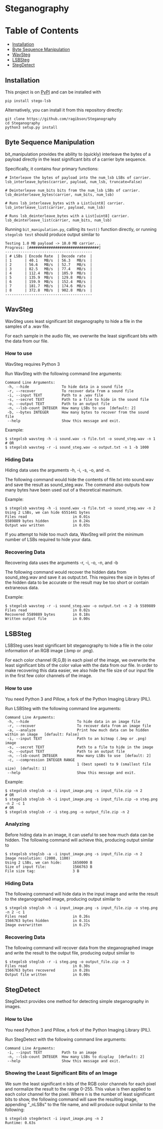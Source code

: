 # Steganography

# Table of Contents
  * [Installation](#Installation)
  * [Byte Sequence Manipulation](#ByteSequenceManipulation)
  * [WavSteg](#WavSteg)
  * [LSBSteg](#LSBSteg)
  * [StegDetect](#StegDetect)

<a name = "Installation"></a>
## Installation
This project is on [PyPI](https://pypi.org/project/stego-lsb/) and can be
installed with

    pip install stego-lsb

Alternatively, you can install it from this repository directly:

    git clone https://github.com/ragibson/Steganography
    cd Steganography
    python3 setup.py install

<a name = "ByteSequenceManipulation"></a>
## Byte Sequence Manipulation
bit_manipulation provides the ability to (quickly) interleave the bytes of a
payload directly in the least significant bits of a carrier byte sequence.

Specifically, it contains four primary functions:

    # Interleave the bytes of payload into the num_lsb LSBs of carrier.
    lsb_interleave_bytes(carrier, payload, num_lsb, truncate=False)

    # Deinterleave num_bits bits from the num_lsb LSBs of carrier.
    lsb_deinterleave_bytes(carrier, num_bits, num_lsb)

    # Runs lsb_interleave_bytes with a List[uint8] carrier.
    lsb_interleave_list(carrier, payload, num_lsb)

    # Runs lsb_deinterleave_bytes with a List[uint8] carrier.
    lsb_deinterleave_list(carrier, num_bits, num_lsb)

Running `bit_manipulation.py`, calling its `test()` function directly, or
running `stegolsb test` should produce output similar to

    Testing 1.0 MB payload -> 10.0 MB carrier...
    Progress: [################################]
    ----------------------------------------
    | # LSBs | Encode Rate  | Decode rate  |
    | 1      | 40.1   MB/s  | 56.3   MB/s  |
    | 2      | 56.6   MB/s  | 52.7   MB/s  |
    | 3      | 82.5   MB/s  | 77.4   MB/s  |
    | 4      | 112.4  MB/s  | 105.9  MB/s  |
    | 5      | 135.9  MB/s  | 129.8  MB/s  |
    | 6      | 159.9  MB/s  | 152.4  MB/s  |
    | 7      | 181.7  MB/s  | 174.6  MB/s  |
    | 8      | 372.8  MB/s  | 902.8  MB/s  |
    ----------------------------------------

<a name = "WavSteg"></a>
## WavSteg
WavSteg uses least significant bit steganography to hide a file in the samples
of a .wav file.

For each sample in the audio file, we overwrite the least significant bits with
the data from our file.

### How to use
WavSteg requires Python 3

Run WavSteg with the following command line arguments:

    Command Line Arguments:
     -h, --hide               To hide data in a sound file
     -r, --recover            To recover data from a sound file
     -i, --input TEXT         Path to a .wav file
     -s, --secret TEXT        Path to a file to hide in the sound file
     -o, --output TEXT        Path to an output file
     -n, --lsb-count INTEGER  How many LSBs to use  [default: 2]
     -b, --bytes INTEGER      How many bytes to recover from the sound file
     --help                   Show this message and exit.

Example:

    $ stegolsb wavsteg -h -i sound.wav -s file.txt -o sound_steg.wav -n 1
    # OR
    $ stegolsb wavsteg -r -i sound_steg.wav -o output.txt -n 1 -b 1000

### Hiding Data
Hiding data uses the arguments -h, -i, -s, -o, and -n.

The following command would hide the contents of file.txt into sound.wav and
save the result as sound_steg.wav. The command also outputs how many bytes have
been used out of a theoretical maximum.

Example:

    $ stegolsb wavsteg -h -i sound.wav -s file.txt -o sound_steg.wav -n 2
    Using 2 LSBs, we can hide 6551441 bytes
    Files read                     in 0.01s
    5589889 bytes hidden           in 0.24s
    Output wav written             in 0.03s

If you attempt to hide too much data, WavSteg will print the minimum number of
LSBs required to hide your data.

### Recovering Data
Recovering data uses the arguments -r, -i, -o, -n, and -b

The following command would recover the hidden data from sound_steg.wav and
save it as output.txt. This requires the size in bytes of the hidden data to
be accurate or the result may be too short or contain extraneous data.

Example:

    $ stegolsb wavsteg -r -i sound_steg.wav -o output.txt -n 2 -b 5589889
    Files read                     in 0.02s
    Recovered 5589889 bytes        in 0.18s
    Written output file            in 0.00s

<a name = "LSBSteg"></a>
## LSBSteg
LSBSteg uses least significant bit steganography to hide a file in the color
information of an RGB image (.bmp or .png).

For each color channel (R,G,B) in each pixel of the image, we overwrite the
least significant bits of the color value with the data from our file.
In order to make recovering this data easier, we also hide the file size
of our input file in the first few color channels of the image.

### How to use
You need Python 3 and Pillow, a fork of the Python Imaging Library (PIL).

Run LSBSteg with the following command line arguments:

    Command Line Arguments:
     -h, --hide                      To hide data in an image file
     -r, --recover                   To recover data from an image file
     -a, --analyze                   Print how much data can be hidden within an image   [default: False]
     -i, --input TEXT                Path to an bitmap (.bmp or .png) image
     -s, --secret TEXT               Path to a file to hide in the image
     -o, --output TEXT               Path to an output file
     -n, --lsb-count INTEGER         How many LSBs to use  [default: 2]
     -c, --compression INTEGER RANGE
                                     1 (best speed) to 9 (smallest file size)  [default: 1]
     --help                          Show this message and exit.

Example:

    $ stegolsb steglsb -a -i input_image.png -s input_file.zip -n 2
    # OR
    $ stegolsb steglsb -h -i input_image.png -s input_file.zip -o steg.png -n 2 -c 1
    # OR
    $ stegolsb steglsb -r -i steg.png -o output_file.zip -n 2

### Analyzing
Before hiding data in an image, it can useful to see how much data can be
hidden. The following command will achieve this, producing output similar to

    $ stegolsb steglsb -a -i input_image.png -s input_file.zip -n 2
    Image resolution: (2000, 1100)
    Using 2 LSBs, we can hide:     1650000 B
    Size of input file:            1566763 B
    File size tag:                 3 B

### Hiding Data
The following command will hide data in the input image and write the result to
the steganographed image, producing output similar to

    $ stegolsb steglsb -h -i input_image.png -s input_file.zip -o steg.png -n 2 -c 1
    Files read                     in 0.26s
    1566763 bytes hidden           in 0.31s
    Image overwritten              in 0.27s

### Recovering Data
The following command will recover data from the steganographed image and write
the result to the output file, producing output similar to

    $ stegolsb steglsb -r -i steg.png -o output_file.zip -n 2
    Files read                     in 0.30s
    1566763 bytes recovered        in 0.28s
    Output file written            in 0.00s

<a name = "StegDetect"></a>
## StegDetect
StegDetect provides one method for detecting simple steganography in images.

### How to Use
You need Python 3 and Pillow, a fork of the Python Imaging Library (PIL).

Run StegDetect with the following command line arguments:

    Command Line Arguments:
     -i, --input TEXT         Path to an image
     -n, --lsb-count INTEGER  How many LSBs to display  [default: 2]
     --help                   Show this message and exit.

### Showing the Least Significant Bits of an Image
We sum the least significant n bits of the RGB color channels for each pixel
and normalize the result to the range 0-255. This value is then applied to each
color channel for the pixel. Where n is the number of least significant bits to
show, the following command will save the resulting image, appending "_nLSBs"
to the file name, and will produce output similar to the following:

    $ stegolsb stegdetect -i input_image.png -n 2
    Runtime: 0.63s
